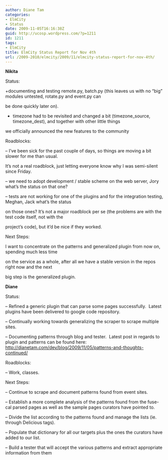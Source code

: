 ```yaml
---
author: Diane Tam
categories:
- ElmCity
- Status
date: 2009-11-05T16:16:38Z
guid: http://ucosp.wordpress.com/?p=1211
id: 1211
tags:
- ElmCity
title: ElmCity Status Report for Nov 4th
url: /2009-2010/elmcity/2009/11/elmcity-status-report-for-nov-4th/
---
```


**Nikita**

Status:
  
+documenting and testing remote.py, batch.py (this leaves us with no &#8220;big&#8221; modules untested, rotate.py and event.py can
  
be done quickly later on).
  
+ timezone had to be revisited and changed a bit (timezone\_source, timezone\_dest), and together with other little things
  
we officially announced the new features to the community

Roadblocks:
  
&#8211; I&#8217;ve been sick for the past couple of days, so things are moving a bit slower for me than usual.
  
It&#8217;s not a real roadblock, just letting everyone know why I was semi-silent since Friday.
  
&#8211; we need to adopt development / stable scheme on the web server, Jory what&#8217;s the status on that one?
  
&#8211; tests are not working for one of the plugins and for the integration testing, Meghan, Jack what&#8217;s the status
  
on those ones? It&#8217;s not a major roadblock per se (the problems are with the test code itself, not with the
  
project&#8217;s code), but it&#8217;d be nice if they worked.

Next Steps:
  
I want to concentrate on the patterns and generalized plugin from now on, spending much less time
  
on the service as a whole, after all we have a stable version in the repos right now and the next
  
big step is the generalized plugin.

**Diane**

Status:
  
&#8211; Refined a generic plugin that can parse some pages successfully.  Latest plugins have been delivered to google code repository.
  
&#8211; Continually working towards generalizing the scraper to scrape multiple sites.
  
&#8211; Documenting patterns through blog and tester.  Latest post in regards to plugin and patterns can be found here: <a title="Patterns and thoughts continued" href="http://dianetam.com/dev/blog/2009/11/05/patterns-and-thoughts-continued/" target="_blank">http://dianetam.com/dev/blog/2009/11/05/patterns-and-thoughts-continued/</a>

Roadblocks:
  
&#8211; Work, classes.

Next Steps:
  
&#8211; Continue to scrape and document patterns found from event sites.
  
&#8211; Establish a more complete analysis of the patterns found from the fuse-cal parsed pages as well as the sample pages curators have pointed to.
  
&#8211; Divide the list according to the patterns found and manage the lists (ie. through Delicious tags).
  
&#8211; Populate that dictionary for all our targets plus the ones the curators have added to our list.
  
&#8211; Build a tester that will accept the various patterns and extract appropriate information from them